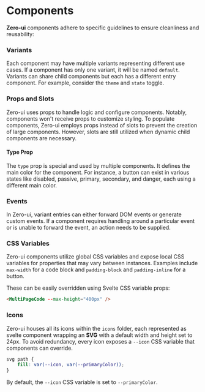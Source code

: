 # Components

**Zero-ui** components adhere to specific guidelines to ensure cleanliness and reusability:

### Variants

Each component may have multiple variants representing different use cases. If a component has only one variant, it will be named `default`. Variants can share child components but each has a different entry component. For example, consider the `theme` and `state` toggle.

### Props and Slots

Zero-ui uses props to handle logic and configure components. Notably, components won't receive props to customize styling. To populate components, Zero-ui employs props instead of slots to prevent the creation of large components. However, slots are still utilized when dynamic child components are necessary.

#### Type Prop

The `type` prop is special and used by multiple components. It defines the main color for the component. For instance, a button can exist in various states like disabled, passive, primary, secondary, and danger, each using a different main color.

### Events

In Zero-ui, variant entries can either forward DOM events or generate custom events. If a component requires handling around a particular event or is unable to forward the event, an action needs to be supplied.

### CSS Variables

Zero-ui components utilize global CSS variables and expose local CSS variables for properties that may vary between instances. Examples include `max-width` for a code block and `padding-block` and `padding-inline` for a button.

These can be easily overridden using Svelte CSS variable props:

```html
<MultiPageCode --max-height="400px" />
```

### Icons

Zero-ui houses all its icons within the `icons` folder, each represented as svelte component wrapping an **SVG** with a default width and height set to 24px. To avoid redundancy, every icon exposes a `--icon` CSS variable that components can override.

```css
svg path {
	fill: var(--icon, var(--primaryColor));
}
```

By default, the `--icon` CSS variable is set to `--primaryColor`.
